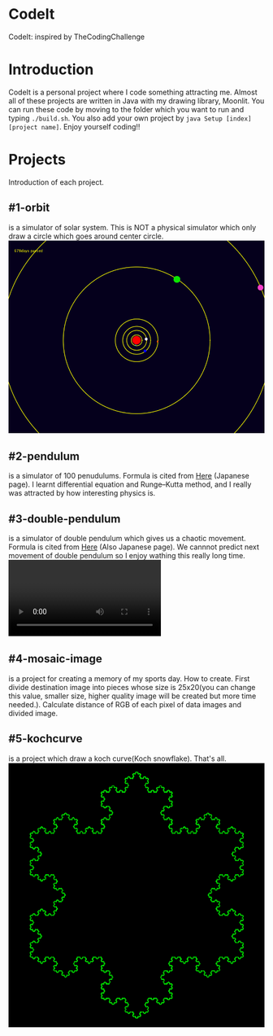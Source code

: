 # CodeIt
CodeIt: inspired by TheCodingChallenge

# Introduction
CodeIt is a personal project where I code something attracting me. Almost all of these projects are written in Java with my drawing library, Moonlit. You can run these code by moving to the folder which you want to run and typing ```./build.sh```. You also add your own project by ```java Setup [index] [project name]```. Enjoy yourself coding!!

# Projects
Introduction of each project.
## #1-orbit
is a simulator of solar system. This is NOT a physical simulator which only draw a circle which goes around center circle.
<img src="./1-orbit/orbit.png">

## #2-pendulum
is a simulator of 100 penudulums. Formula is cited from [Here](http://godfoot.world.coocan.jp/furiko.htm) (Japanese page). I learnt differential equation and Runge–Kutta method, and I really was attracted by how interesting physics is.

## #3-double-pendulum
is a simulator of double pendulum which gives us a chaotic movement. Formula is cited from [Here](https://www.aihara.co.jp/~taiji/pendula-equations/present-node2.html) (Also Japanese page). We cannnot predict next movement of double pendulum so I enjoy wathing this really long time.
<video src="./3-doublependulum/movie4.mp4" controls></video>

## #4-mosaic-image
is a project for creating a memory of my sports day. How to create. First divide destination image into pieces whose size is 25x20(you can change this value, smaller size, higher quality image will be created but more time needed.). Calculate distance of RGB of each pixel of data images and divided image.

## #5-kochcurve
is a project which draw a koch curve(Koch snowflake). That's all.
<img src="./5-kochcurve/kochcurve.png">

